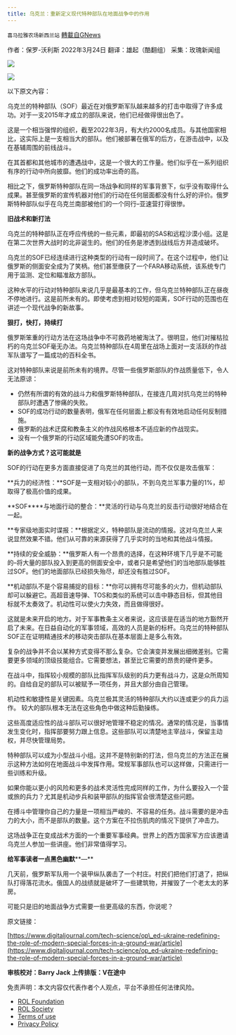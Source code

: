 ```yaml
---
title: 乌克兰：重新定义现代特种部队在地面战争中的作用
---
```

`喜马拉雅农场新西兰站` [轉載自GNews](https://gnews.org/zh-hans/2224544/)

作者：保罗-沃利斯    2022年3月24日
翻译：雄起（酷翻组）
采集：玫瑰新闻组

![](https://assets.gnews.org/wp-content/uploads/2022/03/G新闻.jpg)





![](https://assets.gnews.org/wp-content/uploads/2022/03/image-2848.png)

以下原文內容：

乌克兰的特种部队（SOF）最近在对俄罗斯军队越来越多的打击中取得了许多成功。对于一支2015年才成立的部队来说，他们已经做得很出色了。

这是一个相当强悍的组织，截至2022年3月，有大约2000名成员。与其他国家相比，这实际上是一支相当大的部队。他们被部署在俄军的后方，在游击战中，以及在基辅周围的前线战斗。

在其首都和其他城市的遭遇战中，这是一个很大的工作量。他们似乎在一系列组织有序的行动中所向披靡。他们的成功率出奇的高。

相比之下，俄罗斯特种部队在同一场战争和同样的军事背景下，似乎没有取得什么成果。甚至俄罗斯的宣传机器对他们的行动在任何层面都没有什么好的评价。俄罗斯特种部队似乎在乌克兰南部被他们的一个同行–亚速营打得很惨。

**旧战术和新打法**

乌克兰的特种部队正在呼应传统的一些元素，即最初的SAS和远程沙漠小组。这是在第二次世界大战时的北非诞生的。他们的任务是渗透到战线后方并造成破坏。

乌克兰的SOF已经连续进行这种类型的行动有一段时间了。在这个过程中，他们让俄罗斯的侧面安全成为了笑柄。他们甚至缴获了一个FARA移动系统，该系统专门用于监测、定位和瞄准敌方部队。

这种水平的行动对特种部队来说几乎是最基本的工作，但乌克兰特种部队正在昼夜不停地进行。这是前所未有的。即使考虑到相对较短的距离，SOF行动的范围也在讲述一个现代战争的新故事。

**狠打，快打，持续打**

俄罗斯笨重的行动方法在这场战争中不可救药地被淘汰了。很明显，他们对摧枯拉朽的乌克兰SOF毫无办法。乌克兰特种部队在4周里在战场上面对一支活跃的作战军队谱写了一篇成功的百科全书。

这对特种部队来说是前所未有的境界。尽管一些俄罗斯部队的作战质量低下，令人无法原谅：

- 仍然有所谓的有效的战斗力和俄罗斯特种部队，在接连几周对抗乌克兰的特种部队时遭遇了惨痛的失败。
- SOF的成功行动的数量表明，俄军在任何层面上都没有有效地启动任何反制措施。
- 俄罗斯的战术迂腐和教条主义的作战风格根本不适应新的作战现实。
- 没有一个俄罗斯的行动区域能免遭SOF的攻击。


**新的战争方式？这可能就是**

SOF的行动在更多方面直接促进了乌克兰的其他行动，而不仅仅是攻击俄军：

**兵力的经济性：**SOF是一支相对较小的部队，不到乌克兰军事力量的1%，却取得了极高价值的成果。

**SOF****与地面行动的整合：**灵活的行动与乌克兰的反击行动很好地结合在一起。

**专家级地面实时谍报：**根据定义，特种部队是流动的情报。这对乌克兰人来说显然效果不错。他们从可靠的来源获得了几乎实时的当地和其他战斗情报。

**持续的安全威胁：**俄罗斯人有一个昂贵的选择，在这种环境下几乎是不可能的–将大量的部队投入到更高的侧面安全中，或者只是希望他们的当地部队能够胜过SOF。他们的地面部队已经损失殆尽，却还没有胜过SOF。

**机动部队不是个容易捕捉的目标：**你可以拥有尽可能多的火力，但机动部队却可以躲避它。高超音速导弹、TOS和类似的系统可以击中静态目标，但其他目标就不太奏效了。机动性可以使火力失效，而且做得很好。

这就是未来开启的地方。对于军事教条主义者来说，这应该是在适当的地方豁然开启了未来。在日益自动化的军事领域，高效的人员是新的标杆。乌克兰的特种部队SOF正在证明精通技术的移动突击部队在基本层面上是多么有效。

复杂的战争并不会以某种方式变得不那么复杂。它会演变并发展出细微差别。它需要更多领域的顶级技能组合。它需要想法，甚至比它需要的昂贵的硬件更多。

在战斗中，指挥较小规模的部队比指挥军队级别的兵力更有战斗力，这是众所周知的。自给自足的部队可以被赋予一项任务，并且大部分由自己管理。

机动性和敏捷性是关键因素。乌克兰极其灵活的特种部队大约以连或更少的兵力运作。 较大的部队根本无法在这些角色中做这种后勤操练。

这些高度适应性的战斗部队可以很好地管理不稳定的情况。通常的情况是，当事情发生变化时，指挥部要努力跟上信息。这些部队可以清楚地主宰战斗，保留主动权，并尽快管理局势。

特种部队可以成为小型战斗小组。这并不是特别新的打法，但乌克兰的方法正在展示这种方法如何在地面战斗中发挥作用。常规军事部队也可以这样做，只需进行一些训练和升级。

如果你能以更小的风险和更多的战术灵活性完成同样的工作，为什么要投入一个营或旅的兵力？尤其是机动步兵和装甲部队的指挥官会很清楚这些问题。

在搏斗中管理你自己的力量是一项相当严峻的、不容易的任务。战斗需要的是冲击力的大小，而不是部队的数量。这个方案在不拉伤肌肉的情况下提供了冲击力。

这场战争正在变成战术方面的一个重要军事经典。世界上的西方国家军方应该邀请乌克兰人参加一些讲座。他们非常值得学习。

**给军事读者一点黑色幽默****—**

几天前，俄罗斯军队用一个装甲纵队袭击了一个村庄。村民们把他们打退了，把纵队打得落花流水。俄国人的战绩就是破坏了一些建筑物，并摧毁了一个老太太的茅房。

可能只是旧的地面战争方式需要一些更高级的东西，你说呢？

原文链接：

[https://www.digitaljournal.com/tech-science/op\_ed-ukraine-redefining-the-role-of-modern-special-forces-in-a-ground-war/article](https://www.digitaljournal.com/tech-science/op_ed-ukraine-redefining-the-role-of-modern-special-forces-in-a-ground-war/article)

**审核校对：Barry Jack
上传排版：V在途中**

 

免责声明：本文内容仅代表作者个人观点，平台不承担任何法律风险。

- [ROL Foundation](https://rolfoundation.org/)
- [ROL Society](https://rolsociety.org/)
- [Terms of use](https://gnews.org/terms-of-use-3/)
- [Privacy Policy](https://gnews.org/privacy-policy/)
